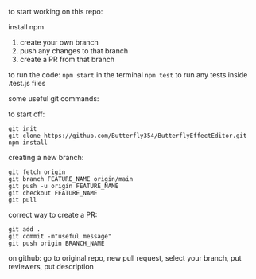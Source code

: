 to start working on this repo:

install npm

1. create your own branch
2. push any changes to that branch
3. create a PR from that branch

to run the code:
```npm start``` in the terminal
```npm test``` to run any tests inside .test.js files


some useful git commands:

to start off:

```
git init
git clone https://github.com/Butterfly354/ButterflyEffectEditor.git
npm install
```

creating a new branch:

```
git fetch origin
git branch FEATURE_NAME origin/main
git push -u origin FEATURE_NAME
git checkout FEATURE_NAME
git pull
```

correct way to create a PR:

```
git add .
git commit -m"useful message"
git push origin BRANCH_NAME
```

on github: go to original repo, new pull request, select your branch, put reviewers, put description
